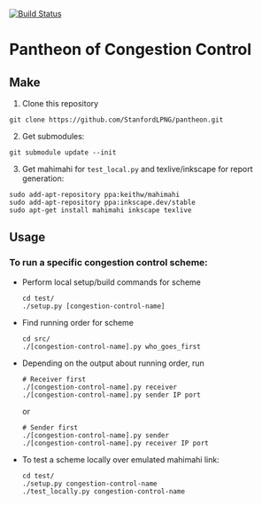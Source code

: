 [![Build Status](https://travis-ci.org/StanfordLPNG/pantheon.svg?branch=master)](https://travis-ci.org/StanfordLPNG/pantheon)

# Pantheon of Congestion Control

## Make

1. Clone this repository

  ```
  git clone https://github.com/StanfordLPNG/pantheon.git
  ```

2. Get submodules:

  ```
  git submodule update --init
  ```

3. Get mahimahi for `test_local.py` and texlive/inkscape for report generation:

  ```
  sudo add-apt-repository ppa:keithw/mahimahi
  sudo add-apt-repository ppa:inkscape.dev/stable
  sudo apt-get install mahimahi inkscape texlive
  ```

## Usage

### To run a specific congestion control scheme:
* Perform local setup/build commands for scheme

  ```
  cd test/
  ./setup.py [congestion-control-name]
  ```

* Find running order for scheme

  ```
  cd src/
  ./[congestion-control-name].py who_goes_first
  ```
* Depending on the output about running order, run

  ```
  # Receiver first
  ./[congestion-control-name].py receiver
  ./[congestion-control-name].py sender IP port
  ```

  or

  ```
  # Sender first
  ./[congestion-control-name].py sender
  ./[congestion-control-name].py receiver IP port
  ```

* To test a scheme locally over emulated mahimahi link:

  ```
  cd test/
  ./setup.py congestion-control-name
  ./test_locally.py congestion-control-name
  ```
